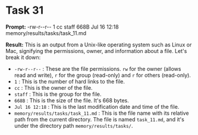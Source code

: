 # Task 31

**Prompt:** -rw-r--r--  1 cc  staff   668B Jul 16 12:18 memory/results/tasks/task_11.md

**Result:**
This is an output from a Unix-like operating system such as Linux or Mac, signifying the permissions, owner, and information about a file. Let's break it down:

- `-rw-r--r--` : These are the file permissions. `rw` for the owner (allows read and write), `r` for the group (read-only) and `r` for others (read-only).
- `1` : This is the number of hard links to the file.
- `cc` : This is the owner of the file.
- `staff` : This is the group for the file.
- `668B` : This is the size of the file. It's 668 bytes.
- `Jul 16 12:18` : This is the last modification date and time of the file.
- `memory/results/tasks/task_11.md` : This is the file name with its relative path from the current directory. The file is named `task_11.md`, and it's under the directory path `memory/results/tasks/`.
